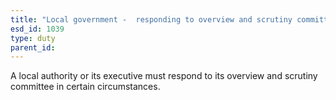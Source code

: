 ```yaml
---
title: "Local government -  responding to overview and scrutiny committee"
esd_id: 1039
type: duty
parent_id:  
---
```


A local authority or its executive must respond to its overview and scrutiny committee in certain circumstances.

